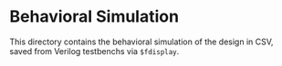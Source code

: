 # Behavioral Simulation

This directory contains the behavioral simulation of the design in CSV,
saved from Verilog testbenchs via `$fdisplay`.
